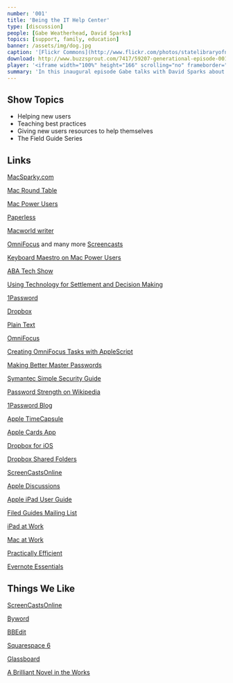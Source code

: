 ```yaml
---
number: '001'
title: 'Being the IT Help Center'
type: [discussion]
people: [Gabe Weatherhead, David Sparks]
topics: [support, family, education]
banner: /assets/img/dog.jpg
caption: '[Flickr Commons](http://www.flickr.com/photos/statelibraryofnsw/3210838977/)'
download: http://www.buzzsprout.com/7417/59207-generational-episode-001.mp3
player: '<iframe width="100%" height="166" scrolling="no" frameborder="no" src="https://w.soundcloud.com/player/?url=https%3A//api.soundcloud.com/tracks/117548766"></iframe>'
summary: 'In this inaugural episode Gabe talks with David Sparks about how to help new and inexperienced computer users. They discuss how to provide the right help, teaching best practices and getting a new user up and running. They also talk about David's approach to writing a guide aimed at all levels of experience.'
---
```


## Show Topics ##

* Helping new users
* Teaching best practices
* Giving new users resources to help themselves
* The Field Guide Series


## Links ##


[MacSparky.com](http://macsparky.com)

[Mac Round Table](http://www.macroundtable.com)

[Mac Power Users](http://macpowerusers.com)

[Paperless](http://macsparky.com/paperless/)

[Macworld writer](http://www.macworld.com/browse.html?author=David+Sparks)

[OmniFocus](http://macsparky.com/omnifocus-screencasts/) and many more [Screencasts](http://macsparky.com/screencasts/)

[Keyboard Maestro on Mac Power Users](http://5by5.tv/mpu/64)

[ABA Tech Show](http://www2.americanbar.org/calendar/TECHSHOW/Pages/Faculty.aspx)

[Using Technology for Settlement and Decision Making](http://www2.americanbar.org/calendar/TECHSHOW/blog/Lists/Posts/Post.aspx?ID=48)

[1Password](https://agilebits.com)

[Dropbox](https://www.dropbox.com)

[Plain Text](http://www.macworld.com/article/1161549/forget_fancy_formatting_why_plain_text_is_best.html)


[OmniFocus](http://www.omnigroup.com/products/omnifocus/)

[Creating OmniFocus Tasks with AppleScript](http://macsparky.com/2012/8/applescript-omnifocus-tasks)

[Making Better Master Passwords](http://blog.agilebits.com/2011/06/21/toward-better-master-passwords/)

[Symantec Simple Security Guide](http://www.symantec.com/connect/articles/simplest-security-guide-better-password-practices)

[Password Strength on Wikipedia](https://en.wikipedia.org/wiki/Password_strength)


[1Password Blog](http://blog.agilebits.com)

[Apple TimeCapsule](http://www.apple.com/timecapsule/)

[Apple Cards App](http://www.apple.com/iphone/from-the-app-store/apps-by-apple/cards.html)

[Dropbox for iOS](http://itunes.apple.com/us/app/dropbox/id327630330)

[Dropbox Shared Folders](http://www.howtogeek.com/howto/16310/user-guide-to-dropbox-shared-folders/)

[ScreenCastsOnline](http://www.screencastsonline.com)

[Apple Discussions](https://discussions.apple.com/index.jspa)

[Apple iPad User Guide](http://manuals.info.apple.com/en_US/ipad_user_guide.pdf)

[Filed Guides Mailing List](https://tinyletter.com/MacSparkyFieldGuides)

[iPad at Work](http://macsparky.com/ipadatwork/)

[Mac at Work](http://macsparky.com/mac-at-work/)

[Practically Efficient](http://www.practicallyefficient.com)

[Evernote Essentials](http://nerdgap.com/landing/evernote-essentials/)



## Things We Like ##

[ScreenCastsOnline](http://www.screencastsonline.com)

[Byword](http://bywordapp.com)

[BBEdit](http://www.barebones.com/products/bbedit/index.html)

[Squarespace 6](http://blog.squarespace.com/2011/10/21/squarespace-6.html)

[Glassboard](http://glassboard.com)

[A Brilliant Novel in the Works](http://yuvizalkow.com/book/)